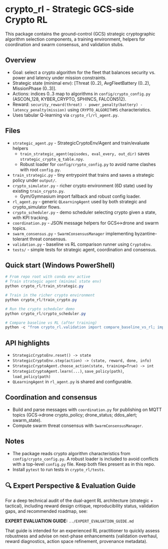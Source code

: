 # crypto_rl - Strategic GCS-side Crypto RL

This package contains the ground-control (GCS) strategic cryptographic algorithm selection components, a training environment, helpers for coordination and swarm consensus, and validation stubs.

## Overview
- Goal: select a crypto algorithm for the fleet that balances security vs. power and latency under mission constraints.
- Strategic state (minimal env): [Threat (0..2), AvgFleetBattery (0..2), MissionPhase (0..3)].
- Actions: indices 0..3 map to algorithms in `config/crypto_config.py` (ASCON_128, KYBER_CRYPTO, SPHINCS, FALCON512).
- Reward: `security_reward(threat) - power_penalty(battery) - latency_penalty(mission)` using `CRYPTO_ALGORITHMS` characteristics.
- Uses tabular Q-learning via `crypto_rl/rl_agent.py`.

## Files
- `strategic_agent.py` - StrategicCryptoEnv/Agent and train/evaluate helpers
  - `train_strategic_agent(episodes, eval_every, out_dir)` saves `strategic_crypto_q_table.npy`.
  - Robust loader for `config/crypto_config.py` to avoid name clashes with root `config.py`.
- `train_strategic.py` - tiny entrypoint that trains and saves a strategic policy under `output/`.
- `crypto_simulator.py` - richer crypto environment (6D state) used by existing `train_crypto.py`.
  - Gym/Gymnasium import fallback and robust config loader.
- `rl_agent.py` - generic `QLearningAgent` used by both strategic and crypto_simulator flows.
- `crypto_scheduler.py` - demo scheduler selecting crypto given a state, with KPI tracking.
- `coordination.py` - JSON message helpers for GCS<->drone and swarm topics.
- `swarm_consensus.py` - `SwarmConsensusManager` implementing byzantine-tolerant threat consensus.
- `validation.py` - baseline vs RL comparison runner using `CryptoEnv`.
- `tests/` - simple tests for strategic agent, coordination and consensus.

## Quick start (Windows PowerShell)
```powershell
# From repo root with conda env active
# Train strategic agent (minimal state env)
python crypto_rl/train_strategic.py

# Train in the richer crypto environment
python crypto_rl/train_crypto.py

# Run the crypto scheduler demo
python crypto_rl/crypto_scheduler.py

# Compare baseline vs RL (after training)
python -c "from crypto_rl.validation import compare_baseline_vs_rl; import pprint; print(pprint.pformat(compare_baseline_vs_rl(policy_index=3, rl_policy_path='output/crypto_q_table.npy')))"
```

## API highlights
- `StrategicCryptoEnv.reset() -> state`
- `StrategicCryptoEnv.step(action) -> (state, reward, done, info)`
- `StrategicCryptoAgent.choose_action(state, training=True) -> int`
- `StrategicCryptoAgent.learn(...)`, `save_policy(path)`, `load_policy(path)`
- `QLearningAgent` in `rl_agent.py` is shared and configurable.

## Coordination and consensus
- Build and parse messages with `coordination.py` for publishing on MQTT topics (GCS->drone crypto_policy; drone_status; ddos_alert; swarm_state).
- Compute swarm threat consensus with `SwarmConsensusManager`.

## Notes
- The package reads crypto algorithm characteristics from `config/crypto_config.py`. A robust loader is included to avoid conflicts with a top-level `config.py` file. Keep both files present as in this repo.
- Install `pytest` to run tests in `crypto_rl/tests`.

## 🔍 Expert Perspective & Evaluation Guide
For a deep technical audit of the dual-agent RL architecture (strategic + tactical), including reward design critique, reproducibility status, validation gaps, and recommended roadmap, see:

**EXPERT EVALUATION GUIDE:** `../EXPERT_EVALUATION_GUIDE.md`

That guide is intended for an experienced RL practitioner to quickly assess robustness and advise on next-phase enhancements (validation overhaul, reward diagnostics, action space refinement, provenance metadata).
